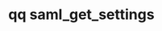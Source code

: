---
category: saml
command: saml_get_settings
optional_options: []
permalink: /qq-cli-command-guide/saml/saml_get_settings.html
positional_options: []
sidebar: qq_cli_command_reference_sidebar
summary: This section explains how to use the <code>qq saml_get_settings</code> command.
synopsis: Get cluster SAML configuration
title: qq saml_get_settings
usage: qq saml_get_settings [-h]
zendesk_source: qq CLI Command Guide

---
